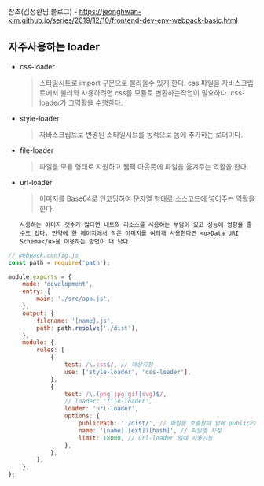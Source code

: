 참조(김정환님 블로그) - https://jeonghwan-kim.github.io/series/2019/12/10/frontend-dev-env-webpack-basic.html

## 자주사용하는 loader

-   css-loader
    > 스타일시트로 import 구문으로 불라올수 있게 한다.
    > css 파일을 자바스크립트에서 불러와 사용하려면 css를 모듈로 변환하는작업이 필요하다.
    > css-loader가 그역활을 수행한다.
-   style-loader
    > 자바스크립트로 변경된 스타일시트를 동적으로 돔에 추가하는 로더이다.
-   file-loader
    > 파일을 모듈 형태로 지원하고 웹팩 아웃풋에 파일을 옮겨주는 역활을 한다.
-   url-loader

    > 이미지를 Base64로 인코딩하여 문자열 형태로 소스코드에 넣어주는 역활을한다.

    `사용하는 이미지 갯수가 많다면 네트웍 리소스를 사용하는 부담이 있고 성능에 영향을 줄 수도 있다. 만약에 한 페이지에서 작은 이미지를 여러개 사용한다면 <u>Data URI Schema</u>을 이용하는 방법이 더 낫다.`

```js
// webpack.config.js
const path = require('path');

module.exports = {
    mode: 'development',
    entry: {
        main: './src/app.js',
    },
    output: {
        filename: '[name].js',
        path: path.resolve('./dist'),
    },
    module: {
        rules: [
            {
                test: /\.css$/, // 대상지정
                use: ['style-loader', 'css-loader'],
            },
            {
                test: /\.(png|jpg|gif|svg)$/,
                // loader: 'file-loader',
                loader: 'url-loader',
                options: {
                    publicPath: './dist/', // 파일을 호출할때 앞에 publicPath를 붙쳐서 호출한다.
                    name: '[name].[ext]?[hash]', // 파일명 지정
                    limit: 18000, // url-loader 일때 사용가능
                },
            },
        ],
    },
};
```
